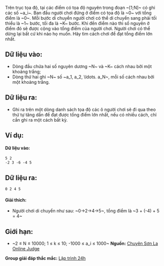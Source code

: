 Trên trục tọa độ, tại các điểm có tọa độ nguyên trong đoạn ~[1;N]~ có ghi các số ~a_i~. Ban đầu người chơi đứng ở điểm có tọa độ là ~0~ với tổng điểm là ~0~. Mỗi bước di chuyển người chơi có thể di chuyển sang phải tối thiểu là ~1~ bước, tối đa là ~K~ bước. Khi đến điểm nào thì số nguyên ở điểm đó sẽ được cộng vào tổng điểm của người chơi. Người chơi có thể dừng lại bất cứ khi nào họ muốn. Hãy tìm cách chơi để đạt tổng điểm lớn nhất.

## Dữ liệu vào:
- Dòng đầu chứa hai số nguyên dương ~N~ và ~K~ cách nhau bởi một khoảng trắng;
- Dòng thứ hai ghi ~N~ số ~a_1, a_2, \ldots. a_N~, mỗi số cách nhau bởi một khoảng trắng.

## Dữ liệu ra:
- Ghi ra trên một dòng danh sách tọa độ các ô người chơi sẽ đi qua theo thứ tự tăng dần để đạt được tổng điểm lớn nhất, nếu có nhiều cách, chỉ cần ghi ra một cách bất kỳ.

## Ví dụ:
#### Dữ liệu vào:
```
5 2
-2 3 -6 -4 5
```

## Dữ liệu ra:
```
0 2 4 5
```

#### Giải thích:
- Người chơi di chuyển như sau: ~0→2→4→5~, tổng điểm là ~3 + (-4) + 5 = 4~

## Giới hạn:
- ~2 ≤ N ≤ 10000; 1 ≤ k ≤ 10;  -1000 ≤ a_i ≤ 1000~
**Nguồn:** [Chuyên Sơn La Online Judge](http://csloj.ddns.net/)

**Group giải đáp thắc mắc:** [Lập trình 24h](https://www.facebook.com/groups/1386904321519984)